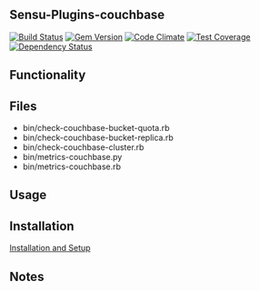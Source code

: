 ## Sensu-Plugins-couchbase

[![Build Status](https://travis-ci.org/sensu-plugins/sensu-plugins-couchbase.svg?branch=master)](https://travis-ci.org/sensu-plugins/sensu-plugins-couchbase)
[![Gem Version](https://badge.fury.io/rb/sensu-plugins-couchbase.svg)](http://badge.fury.io/rb/sensu-plugins-couchbase)
[![Code Climate](https://codeclimate.com/github/sensu-plugins/sensu-plugins-couchbase/badges/gpa.svg)](https://codeclimate.com/github/sensu-plugins/sensu-plugins-couchbase)
[![Test Coverage](https://codeclimate.com/github/sensu-plugins/sensu-plugins-couchbase/badges/coverage.svg)](https://codeclimate.com/github/sensu-plugins/sensu-plugins-couchbase)
[![Dependency Status](https://gemnasium.com/sensu-plugins/sensu-plugins-couchbase.svg)](https://gemnasium.com/sensu-plugins/sensu-plugins-couchbase)

## Functionality

## Files
 * bin/check-couchbase-bucket-quota.rb
 * bin/check-couchbase-bucket-replica.rb
 * bin/check-couchbase-cluster.rb
 * bin/metrics-couchbase.py
 * bin/metrics-couchbase.rb

## Usage

## Installation

[Installation and Setup](http://sensu-plugins.io/docs/installation_instructions.html)

## Notes
